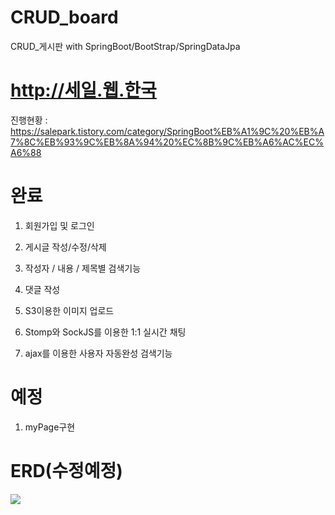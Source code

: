 # CRUD_board
CRUD_게시판 with SpringBoot/BootStrap/SpringDataJpa

# http://세일.웹.한국

진행현황 : https://salepark.tistory.com/category/SpringBoot%EB%A1%9C%20%EB%A7%8C%EB%93%9C%EB%8A%94%20%EC%8B%9C%EB%A6%AC%EC%A6%88

# 완료
1. 회원가입 및 로그인

2. 게시글 작성/수정/삭제

3. 작성자 / 내용 / 제목별 검색기능

4. 댓글 작성

5. S3이용한 이미지 업로드

6. Stomp와 SockJS를 이용한 1:1 실시간 채팅

7. ajax를 이용한 사용자 자동완성 검색기능

# 예정
1. myPage구현

# ERD(수정예정)

<img src="https://user-images.githubusercontent.com/34956785/80738566-33beac80-8b50-11ea-9b84-cb564cd5b9e6.PNG">
